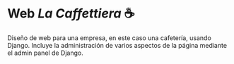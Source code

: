 # Web *La Caffettiera* ☕

Diseño de web para una empresa, en este caso una cafetería, usando Django. Incluye la administración de varios aspectos de la página mediante el admin panel de Django.